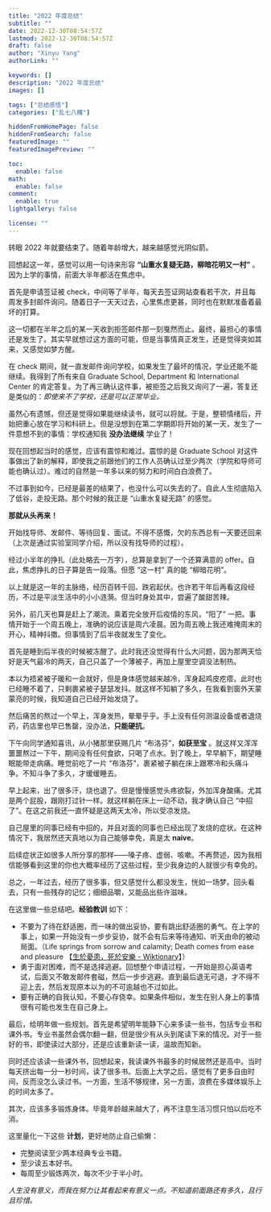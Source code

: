 ```yaml
---
title: "2022 年度总结"
subtitle: ""
date: 2022-12-30T08:54:57Z
lastmod: 2022-12-30T08:54:57Z
draft: false
author: "Xinyu Yang"
authorLink: ""

keywords: []
description: "2022 年度总结"
images: []

tags: ["总结感悟"]
categories: ["乱七八糟"]

hiddenFromHomePage: false
hiddenFromSearch: false
featuredImage: ""
featuredImagePreview: ""

toc:
  enable: false
math:
  enable: false
comment:
  enable: true
lightgallery: false

license: ""
---
```


<!--more-->

转眼 2022 年就要结束了。随着年龄增大，越来越感觉光阴似箭。

回想起这一年，感觉可以用一句诗来形容 **“山重水复疑无路，柳暗花明又一村”** 。因为上学的事情，前面大半年都活在焦虑中。

首先是申请签证被 check，中间等了半年，每天去签证网站查看若干次，并且每周发多封邮件询问。随着日子一天天过去，心里焦虑更甚，同时也在默默准备着最坏的打算。

这一切都在半年之后的某一天收到拒签邮件那一刻戛然而止。最终，最担心的事情还是发生了。其实早就想过这方面的可能，但是当事情真正发生，还是觉得突如其来，又感觉如梦方醒。

在 check 期间，就一直发邮件询问学校，如果发生了最坏的情况，学业还能不能继续。我得到了所有来自  Graduate School, Department 和 International Center 的肯定答复。为了再三确认这件事，被拒签之后我又询问了一遍，答复还是类似的：*即使来不了学校，还是可以正常毕业。*

虽然心有遗憾，但还是觉得如果能继续读书，就可以将就。于是，整顿情绪后，开始把重心放在学习和科研上。但是没想到在第二学期即将开始的某一天，发生了一件意想不到的事情：学校通知我 **没办法继续** 学业了！

现在回想起当时的感觉，应该有震惊和难过。震惊的是 Graduate School 对这件事做出了新的解释，即使我之前跟他们的工作人员确认过至少两次（学院和导师可能也确认过）。难过的自然是一年多以来的努力和时间白白浪费了。

不过事到如今，已经是最差的结果了，也没什么可以失去的了。自此人生彻底陷入了低谷，走投无路。那个时候的我正是 “山重水复疑无路” 的感觉。

**那就从头再来！**

开始找导师、发邮件、等待回复、面试。不得不感慨，欠的东西总有一天要还回来（上次是通过实验室同学介绍，所以没有找导师的过程）。

经过小半年的挣扎（此处略去一万字），总算是拿到了一个还算满意的 offer。自此，焦虑挣扎的日子算是告一段落。但愿 “这一村” 真的能 “柳暗花明”。

以上就是这一年的主脉络，经历百转千回、跌宕起伏。也许若干年后再看这段经历，不过是平淡生活中的小小涟漪。但当时身处其中，尝遍了酸甜苦辣。

另外，前几天也算是赶上了潮流。乘着完全放开后疫情的东风，“阳了” 一把。事情开始于一个周五晚上，准确的说应该是周六凌晨。因为周五晚上我还难掩周末的开心，精神抖擞。但事情到了后半夜就发生了变化。

首先是睡到后半夜的时候被冻醒了。此时我还没觉得有什么大问题，因为那两天恰好是天气最冷的两天，自己只盖了一个薄被子，再加上屋里空调没法制热。

本以为捂紧被子暖和一会就好，但是身体感觉越来越冷，浑身起鸡皮疙瘩。此时也已经睡不着了，只剩裹紧被子瑟瑟发抖。就这样不知躺了多久，在我看到窗外天蒙蒙亮的时候，我知道自己已经开始发烧了。

然后痛苦的熬过一个早上，浑身发热，晕晕乎乎。手上没有任何测温设备或者退烧药，药店里也早已售罄，没办法，**只能硬抗**。

下午向同学通知喜讯，从小猪那里获赐几片 “布洛芬”，**如获至宝** 。就这样又浑浑噩噩熬过一下午，期间没有任何食欲，只喝了点水。到了晚上，早早躺下，期望睡眠能带走病痛。睡觉前吃了一片 “布洛芬”，裹紧被子躺在床上跟寒冷和头痛斗争。不知斗争了多久，才缓缓睡去。

早上起来，出了很多汗，烧也退了。但是慢慢感觉头疼欲裂，外加浑身酸痛。尤其是两个屁股，跟刚打过针一样。就这样躺在床上一动不动，我才确认自己 “中招了”。在这之前我还一直怀疑是这两天太冷，所以受凉发烧。

自己屋里的同事已经有中招的，并且对面的同事也已经出现了发烧的症状。在这种情况下，我居然还天真地以为自己能够幸免，真是太 **naive**。

后续症状正如很多人所分享的那样——嗓子疼、虚弱、咳嗽。不再赘述，因为我相信能够看到这里的你也大概率经历了这些过程，至少我身边的人就很少有幸免的。

总之，一年过去，经历了很多事，但又感觉什么都没发生，恍如一场梦。回头看去，只有一些残存的记忆；细细品嚼，又能品出些许滋味。

在这里做一些总结吧。**经验教训** 如下：

- 不要为了待在舒适圈，而一味的做出妥协，要有跳出舒适圈的勇气。在上学的事上，如果一开始没有一步步妥协，就不会有后来等待通知、听天由命的被动局面。（Life springs from sorrow and calamity; Death comes from ease and pleasure 【[生於憂患，死於安樂 - Wiktionary](https://en.wiktionary.org/wiki/%E7%94%9F%E6%96%BC%E6%86%82%E6%82%A3%EF%BC%8C%E6%AD%BB%E6%96%BC%E5%AE%89%E6%A8%82#Chinese)】）
- 勇于面对困难，而不是选择逃避。回想整个申请过程，一开始是担心英语考试，后面又不敢发邮件套磁，然后一步步逃避。直到最后退无可退，才不得不迎上去，然后发现原本以为的不可逾越也不过如此。
- 要有正确的自我认知，不要心存侥幸。如果条件相似，发生在别人身上的事情很有可能也发生在自己身上。

最后，给明年做一些规划。首先是希望明年能静下心来多读一些书，包括专业书和课外书。专业书虽然会偶尔翻一翻，但是很少有从头到尾读下来的情况。对于一些好的书，即使读过大部分，还是应该重新读一读，温故而知新。

同时还应该读一些课外书，回想起来，我读课外书最多的时候居然还是高中。当时每天挤出每一分一秒时间，读了很多书。后面上大学之后，感觉有了更多自由时间，反而没怎么读过书。一方面，生活不够规律，另一方面，浪费在多媒体娱乐上的时间太多了。

其次，应该多多锻炼身体。毕竟年龄越来越大了，再不注意生活习惯只怕以后吃不消。

这里量化一下这些 **计划**，更好地防止自己偷懒：

- 完整阅读至少两本经典专业书籍。
- 至少读五本好书。
- 每周至少锻炼两次，每次不少于半小时。

*人生没有意义，而我在努力让其看起来有意义一点。不知道前面路还有多久，且行且珍惜。*

